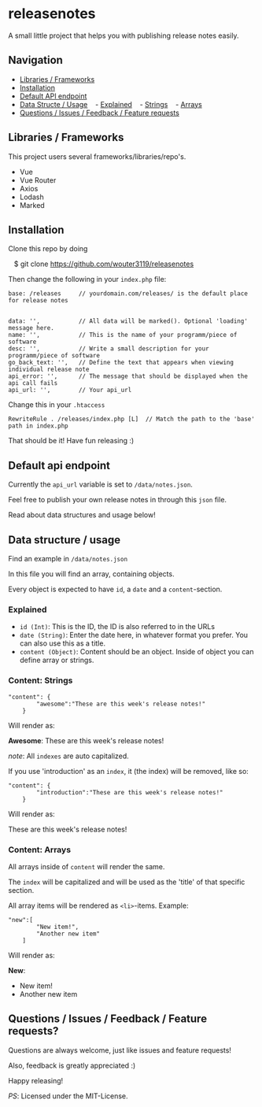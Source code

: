 # releasenotes
A small little project that helps you with publishing release notes easily.


## Navigation

- [Libraries / Frameworks](https://github.com/wouter3119/releasenotes/blob/master/README.md#libraries--framworks)
- [Installation](https://github.com/wouter3119/releasenotes/blob/master/README.md#installation)
- [Default API endpoint](https://github.com/wouter3119/releasenotes/blob/master/README.md#default-api-endpoint)
- [Data Structe / Usage](https://github.com/wouter3119/releasenotes/blob/master/README.md#data-structure--usage)
    - [Explained](https://github.com/wouter3119/releasenotes/blob/master/README.md#explained)
    - [Strings](https://github.com/wouter3119/releasenotes/blob/master/README.md#content-strings)
    - [Arrays](https://github.com/wouter3119/releasenotes/blob/master/README.md#content-arrays)
- [Questions / Issues / Feedback / Feature requests](https://github.com/wouter3119/releasenotes/blob/master/README.md#questions--issues--feedback--feature-requests)


## Libraries / Frameworks

This project users several frameworks/libraries/repo's.

- Vue
- Vue Router
- Axios
- Lodash
- Marked

## Installation

Clone this repo by doing

    $ git clone https://github.com/wouter3119/releasenotes
    
Then change the following in your `index.php` file:

    base: /releases     // yourdomain.com/releases/ is the default place for release notes
    
    
    data: '',           // All data will be marked(). Optional 'loading' message here.
    name: '',           // This is the name of your programm/piece of software
    desc: '',           // Write a small description for your programm/piece of software
    go_back_text: '',   // Define the text that appears when viewing individual release note
    api_error: '',      // The message that should be displayed when the api call fails
    api_url: '',        // Your api_url

Change this in your `.htaccess`

    RewriteRule . /releases/index.php [L]  // Match the path to the 'base' path in index.php
    
That should be it!
Have fun releasing :)


## Default api endpoint

Currently the `api_url` variable is set to `/data/notes.json`.

Feel free to publish your own release notes in through this `json` file.

Read about data structures and usage below!


## Data structure / usage

Find an example in `/data/notes.json`

In this file you will find an array, containing objects.

Every object is expected to have `id`, a `date` and a `content`-section.

### Explained

- `id (Int)`: This is the ID, the ID is also referred to in the URLs
- `date (String)`: Enter the date here, in whatever format you prefer. You can also use this as a title.
- `content (Object)`: Content should be an object. Inside of object you can define array or strings.

### Content: Strings

    "content": {
            "awesome":"These are this week's release notes!"
        }

Will render as:

**Awesome**: These are this week's release notes!

*note*: All `indexes` are auto capitalized.

If you use 'introduction' as an `index`, it (the index) will be removed, like so:

    "content": {
            "introduction":"These are this week's release notes!"
        }

Will render as:

These are this week's release notes!

### Content: Arrays

All arrays inside of `content` will render the same.

The `index` will be capitalized and will be used as the 'title' of that specific section.

All array items will be rendered as `<li>`-items. Example:

    "new":[
            "New item!",
            "Another new item"
        ]

Will render as:

**New**:
- New item!
- Another new item

## Questions / Issues / Feedback / Feature requests?

Questions are always welcome, just like issues and feature requests!

Also, feedback is greatly appreciated :)

Happy releasing!


*PS*: Licensed under the MIT-License.
